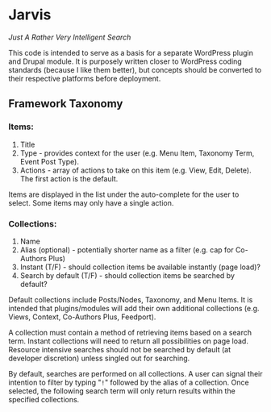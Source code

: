 # Jarvis

_*J*ust *A* *R*ather *V*ery *I*ntelligent *S*earch_

This code is intended to serve as a basis for a separate WordPress plugin and Drupal module. It is purposely written closer to WordPress coding standards (because I like them better), but concepts should be converted to their respective platforms before deployment.

## Framework Taxonomy

### Items:

1. Title
1. Type - provides context for the user (e.g. Menu Item, Taxonomy Term, Event Post Type).
1. Actions - array of actions to take on this item (e.g. View, Edit, Delete). The first action is the default.

Items are displayed in the list under the auto-complete for the user to select. Some items may only have a single action.

### Collections:

1. Name
1. Alias (optional) - potentially shorter name as a filter (e.g. cap for Co-Authors Plus)
1. Instant (T/F) - should collection items be available instantly (page load)?
1. Search by default (T/F) - should collection items be searched by default?

Default collections include Posts/Nodes, Taxonomy, and Menu Items. It is intended that plugins/modules will add their own additional collections (e.g. Views, Context, Co-Authors Plus, Feedport). 

A collection must contain a method of retrieving items based on a search term.
Instant collections will need to return all possibilities on page load.
Resource intensive searches should not be searched by default (at developer discretion) unless singled out for searching.

By default, searches are performed on all collections. A user can signal their intention to filter by typing "```!```" followed by the alias of a collection. Once selected, the following search term will only return results within the specified collections.

